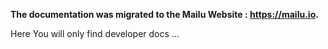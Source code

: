 **The documentation was migrated to the Mailu Website : https://mailu.io.**

Here You will only find developer docs …
